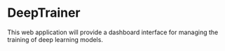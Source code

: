 # DeepTrainer
This web application will provide a dashboard interface for managing the training of deep learning models.
